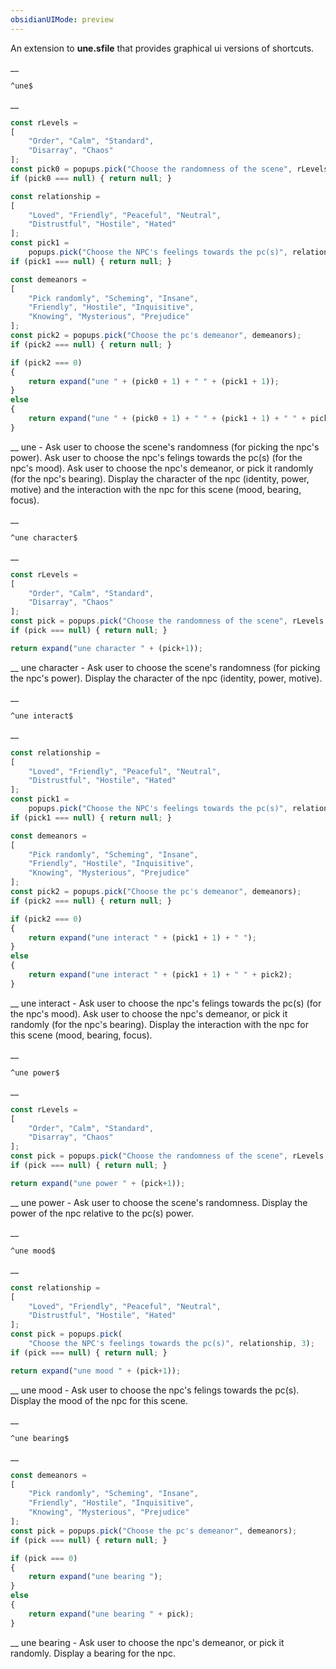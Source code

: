 ```yaml
---
obsidianUIMode: preview
---
```


An extension to __une.sfile__ that provides graphical ui versions of shortcuts.


__
```
^une$
```
__
```js
const rLevels =
[
	"Order", "Calm", "Standard",
	"Disarray", "Chaos"
];
const pick0 = popups.pick("Choose the randomness of the scene", rLevels, 2);
if (pick0 === null) { return null; }

const relationship =
[
	"Loved", "Friendly", "Peaceful", "Neutral",
	"Distrustful", "Hostile", "Hated"
];
const pick1 =
	popups.pick("Choose the NPC's feelings towards the pc(s)", relationship, 3);
if (pick1 === null) { return null; }

const demeanors =
[
	"Pick randomly", "Scheming", "Insane",
	"Friendly", "Hostile", "Inquisitive",
	"Knowing", "Mysterious", "Prejudice"
];
const pick2 = popups.pick("Choose the pc's demeanor", demeanors);
if (pick2 === null) { return null; }

if (pick2 === 0)
{
	return expand("une " + (pick0 + 1) + " " + (pick1 + 1));
}
else
{
	return expand("une " + (pick0 + 1) + " " + (pick1 + 1) + " " + pick2);
}
```
__
une - Ask user to choose the scene's randomness (for picking the npc's power).
Ask user to choose the npc's felings towards the pc(s) (for the npc's mood).
Ask user to choose the npc's demeanor, or pick it randomly (for the npc's bearing).
Display the character of the npc (identity, power, motive) and the interaction with the npc for this scene (mood, bearing, focus).


__
```
^une character$
```
__
```js
const rLevels =
[
	"Order", "Calm", "Standard",
	"Disarray", "Chaos"
];
const pick = popups.pick("Choose the randomness of the scene", rLevels, 2);
if (pick === null) { return null; }

return expand("une character " + (pick+1));
```
__
une character - Ask user to choose the scene's randomness (for picking the npc's power).
Display the character of the npc (identity, power, motive).


__
```
^une interact$
```
__
```js
const relationship =
[
	"Loved", "Friendly", "Peaceful", "Neutral",
	"Distrustful", "Hostile", "Hated"
];
const pick1 =
	popups.pick("Choose the NPC's feelings towards the pc(s)", relationship, 3);
if (pick1 === null) { return null; }

const demeanors =
[
	"Pick randomly", "Scheming", "Insane",
	"Friendly", "Hostile", "Inquisitive",
	"Knowing", "Mysterious", "Prejudice"
];
const pick2 = popups.pick("Choose the pc's demeanor", demeanors);
if (pick2 === null) { return null; }

if (pick2 === 0)
{
	return expand("une interact " + (pick1 + 1) + " ");
}
else
{
	return expand("une interact " + (pick1 + 1) + " " + pick2);
}
```
__
une interact - Ask user to choose the npc's felings towards the pc(s) (for the npc's mood).
Ask user to choose the npc's demeanor, or pick it randomly (for the npc's bearing).
Display the interaction with the npc for this scene (mood, bearing, focus).


__
```
^une power$
```
__
```js
const rLevels =
[
	"Order", "Calm", "Standard",
	"Disarray", "Chaos"
];
const pick = popups.pick("Choose the randomness of the scene", rLevels, 2);
if (pick === null) { return null; }

return expand("une power " + (pick+1));
```
__
une power - Ask user to choose the scene's randomness.
Display the power of the npc relative to the pc(s) power.


__
```
^une mood$
```
__
```js
const relationship =
[
	"Loved", "Friendly", "Peaceful", "Neutral",
	"Distrustful", "Hostile", "Hated"
];
const pick = popups.pick(
	"Choose the NPC's feelings towards the pc(s)", relationship, 3);
if (pick === null) { return null; }

return expand("une mood " + (pick+1));
```
__
une mood - Ask user to choose the npc's felings towards the pc(s).
Display the mood of the npc for this scene.


__
```
^une bearing$
```
__
```js
const demeanors =
[
	"Pick randomly", "Scheming", "Insane",
	"Friendly", "Hostile", "Inquisitive",
	"Knowing", "Mysterious", "Prejudice"
];
const pick = popups.pick("Choose the pc's demeanor", demeanors);
if (pick === null) { return null; }

if (pick === 0)
{
	return expand("une bearing ");
}
else
{
	return expand("une bearing " + pick);
}
```
__
une bearing - Ask user to choose the npc's demeanor, or pick it randomly.
Display a bearing for the npc.
